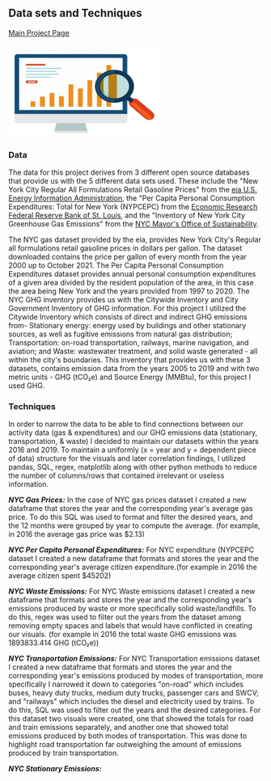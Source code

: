 ## Data sets and Techniques

[Main Project Page](https://rchevarria.github.io/NYCEnvironCovidData/)

<img src="https://raw.githubusercontent.com/rchevarria/NYCEnvironCovidData/gh-pages/Data1.jpg" width="300" height="186" align="center" background-color:transparent> 

### Data

The data for this project derives from 3 different open source databases that provide us with the 5 different data sets used. These include the "New York City Regular All Formulations Retail Gasoline Prices" from the [eia U.S. Energy Information Administration](https://www.eia.gov/dnav/pet/hist/LeafHandler.ashx?n=pet&s=emm_epmr_pte_y35ny_dpg&f=m), the "Per Capita Personal Consumption Expenditures: Total for New York (NYPCEPC) from the [Economic Research Federal Reserve Bank of St. Louis](https://fred.stlouisfed.org/series/NYPCEPC), and the "Inventory of New York City Greenhouse Gas Emissions" from the [NYC Mayor's Office of Sustainability](https://nyc-ghg-inventory.cusp.nyu.edu). 

The NYC gas dataset provided by the eia, provides New York City's Regular all formulations retail gasoline prices in dollars per gallon. The dataset downloaded contains the price per gallon of every month from the year 2000 up to October 2021. The Per Capita Personal Consumption Expenditures dataset provides annual personal consumption expenditures of a given area divided by the resident population of the area, in this case the area being New York and the years provided from 1997 to 2020. The NYC GHG inventory provides us with the Citywide Inventory and City Government Inventory of GHG information. For this project I utilized the Citywide Inventory which consists of direct and indirect GHG emissions from- Stationary energy: energy used by buildings and other stationary sources, as well as fugitive emissions from natural gas distribution; Transportation: on-road transportation, railways, marine navigation, and aviation; and Waste: wastewater treatment, and solid waste generated - all within the city's boundaries. This inventory that provides us with these 3 datasets, contains emission data from the years 2005 to 2019 and with two metric units - GHG (tCO₂e) and Source Energy (MMBtu), for this project I used GHG. 

### Techniques

In order to narrow the data to be able to find connections between our activity data (gas & expenditures) and our GHG emissions data (stationary, transportation, & waste) I decided to maintain our datasets within the years 2016 and 2019. To maintain a uniformly (x = year and y = dependent piece of data) structure for the visuals and later correlation findings, I utilized pandas, SQL, regex, matplotlib along with other python methods to reduce the number of columns/rows that contained irrelevant or useless information. 

***NYC Gas Prices:***
In the case of NYC gas prices dataset I created a new dataframe that stores the year and the corresponding year's average gas price. To do this SQL was used to format and filter the desired years, and the 12 months were grouped by year to compute the average. (for example, in 2016 the average gas price was $2.13)

***NYC Per Capita Personal Expenditures:***
For NYC expenditure (NYPCEPC dataset I created a new dataframe that formats and stores the year and the corresponding year's average citizen expenditure.(for example in 2016 the average citizen spent $45202) 

***NYC Waste Emissions:***
For NYC Waste emissions dataset I created a new dataframe that formats and stores the year and the corresponding year's emissions produced by waste or more specifically solid waste/landfills. To do this, regex was used to filter out the years from the dataset among removing empty spaces and labels that would have conflicted in creating our visuals. (for example in 2016 the total waste GHG emissions was 1893833.414 GHG (tCO₂e))

***NYC Transportation Emissions:***
For NYC Transportation emissions dataset I created a new dataframe that formats and stores the year and the corresponding year's emissions produced by modes of transportation, more specifically I narrowed it down to categories "on-road" which includes buses, heavy duty trucks, medium duty trucks, passenger cars and SWCV; and "railways" which includes the diesel and electricity used by trains. To do this, SQL was used to filter out the years and the desired categories. For this dataset two visuals were created, one that showed the totals for road and train emissions separately, and another one that showed total emissions produced by both modes of transportation. This was done to highlight road transportation far outweighing the amount of emissions produced by train transportation.

***NYC Stationary Emissions:***

